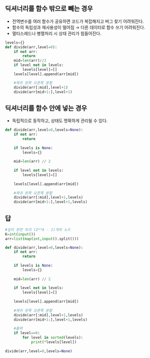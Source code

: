 ## 딕셔너리를 함수 밖으로 빼는 경우
- 전역변수를 여러 함수가 공유하면 코드가 복잡해지고 버그 찾기 어려워진다. <br>
- 함수의 독립성과 재사용성이 떨어짐 → 다른 데이터로 함수 쓰기 어려워진다. <br>
- 멀티스레드나 병렬처리 시 상태 관리가 힘들어진다. <br>
```python
levels={}
def divide(arr,level=0):
    if not arr:
        return
    mid=len(arr)//2
    if level not in levels:
        levels[level]=[]
    levels[level].append(arr[mid])

    #재귀 왼쪽 오른쪽 분할
    divide(arr[:mid],level+1)
    divide(arr[mid+1:],level+1)
```

## 딕셔너리를 함수 안에 넣는 경우 
- 독립적으로 동작하고, 상태도 명확하게 관리될 수 있다. <br>
```python
def divide(arr,level=0,levels=None):
    if not arr:
        return
    
    if levels is None:
        levels={}
        
    mid=len(arr) // 2
    
    if level not in levels:
        levels[level]=[]
        
    levels[level].append(arr[mid])
    
    #재귀 왼쪽 오른쪽 분할 
    divide(arr[:mid],level+1,levels)
    divide(arr[mid+1:],level+1,levels)
```

## 답
```python
#깊이 완전 트리 (2**k - 1)개의 노드
K=int(input())
arr=list(map(int,input().split()))

def divide(arr,level=0,levels=None):
    if not arr:
        return
    
    if levels is None:
        levels={}
        
    mid=len(arr) // 2
    
    if level not in levels:
        levels[level]=[]
        
    levels[level].append(arr[mid])
    
    #재귀 왼쪽 오른쪽 분할 
    divide(arr[:mid],level+1,levels)
    divide(arr[mid+1:],level+1,levels)
    
    #출력
    if level==0:
        for level in sorted(levels):
            print(*levels[level]) 
            
divide(arr,level=0,levels=None)
```
